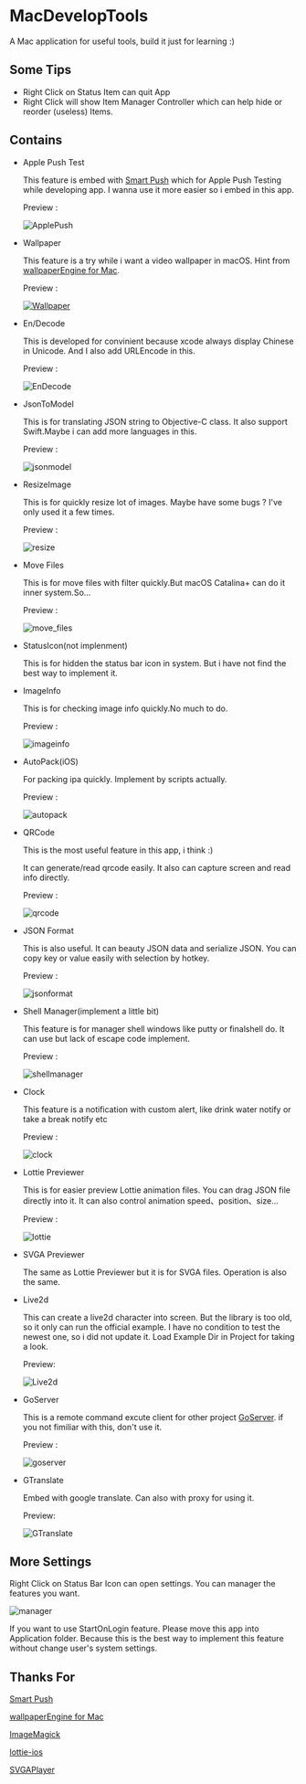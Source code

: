# MacDevelopTools
A Mac application for useful tools, build it just for learning :)

## Some Tips

* Right Click on Status Item can quit App
* Right Click will show Item Manager Controller which can help hide or reorder (useless) Items.

## Contains

* Apple Push Test

  This feature is embed with [Smart Push](https://github.com/shaojiankui/SmartPush "Github") which for Apple Push Testing while developing app. I wanna use it more easier so i embed in this app.

  Preview : 

  ![ApplePush](Previews/apple_push.png)

* Wallpaper

  This feature is a try while i want a video wallpaper in macOS. Hint from [wallpaperEngine for Mac](https://github.com/rutti-bep/wallpaperEngine-for-mac "Github").

  Preview : 

  [![Wallpaper](Previews/wallpaper.png)](Previews/wallpaper.mp4)

* En/Decode

  This is developed for convinient because xcode always display Chinese in Unicode. And I also add URLEncode in this.

  Preview : 

  ![EnDecode](Previews/en_decode.png)

  

* JsonToModel

  This is for translating JSON string to Objective-C class. It also support Swift.Maybe i can add more languages in this.

  Preview : 

  ![jsonmodel](Previews/jsonmodel.png)

* ResizeImage

  This is for quickly resize lot of images. Maybe have some bugs ? I've only used it a few times.

  Preview : 

  ![resize](Previews/resize_image.png)

* Move Files

  This is for move files with filter quickly.But macOS Catalina+ can do it inner system.So...

  Preview : 

  ![move_files](Previews/move_files.png)

* StatusIcon(not implenment)

  This is for hidden the status bar icon in system. But i have not find the best way to implement it.

* ImageInfo

  This is for checking image info quickly.No much to do.

  Preview : 

  ![imageinfo](Previews/image_info.png)

* AutoPack(iOS)

  For packing ipa quickly. Implement by scripts actually.

  Preview : 

  ![autopack](Previews/auto_pack.png)

* QRCode

  This is the most useful feature in this app, i think :)

  It can generate/read qrcode easily. It also can capture screen and read info directly.

  Preview : 

  ![qrcode](Previews/qrcode.png)

* JSON Format

  This is also useful. It can beauty JSON data and serialize JSON. You can copy key or value easily with selection by hotkey.

  Preview : 

  ![jsonformat](Previews/jsonformat.png)

* Shell Manager(implement a little bit)

  This feature is for manager shell windows like putty or finalshell do. It can use but lack of escape code implement.

  Preview : 

  ![shellmanager](Previews/shell_manager.png)

* Clock

  This feature is a notification with custom alert, like drink water notify or take a break notify etc

  Preview : 

  ![clock](Previews/clock.png)

* Lottie Previewer

  This is for easier preview Lottie animation files. You can drag JSON file directly into it. It can also control animation speed、position、size...

  Preview : 

  ![lottie](Previews/lottie.png)

* SVGA Previewer

  The same as Lottie Previewer but it is for SVGA files. Operation is also the same.

* Live2d

  This can create a live2d character into screen. But the library is too old, so it only can run the official example. I have no condition to test the newest one, so i did not update it. Load Example Dir in Project for taking a look.

  Preview:

  ![Live2d](Previews/live2d.png)

* GoServer 

  This is a remote command excute client for other project [GoServer](https://github.com/spxvszero/jacky_go). if you not fimiliar with this, don't use it.

  Preview : 
  
  ![goserver](Previews/goserver.jpeg)
  
* GTranslate

  Embed with google translate. Can also with proxy for using it. 

  Preview:
  
  ![GTranslate](Previews/gtranslate.png)

## More Settings
Right Click on Status Bar Icon can open settings.
You can manager the features you want.

  ![manager](Previews/manager.png)



If you want to use StartOnLogin feature. Please move this app into Application folder. Because this is the best way to implement this feature without change user's system settings.

## Thanks For

[Smart Push](https://github.com/shaojiankui/SmartPush "Github")

[wallpaperEngine for Mac](https://github.com/rutti-bep/wallpaperEngine-for-mac "Github")

[ImageMagick](http://www.imagemagick.org/script/index.php "Web Home")

[lottie-ios](https://github.com/airbnb/lottie-ios "Github")

[SVGAPlayer](https://github.com/svga/SVGAPlayer-iOS "Github")